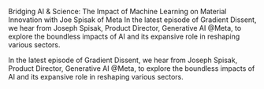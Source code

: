 Bridging AI & Science: The Impact of Machine Learning on Material Innovation with Joe Spisak of Meta
In the latest episode of Gradient Dissent, we hear from Joseph Spisak, Product Director, Generative AI @Meta, to explore the boundless impacts of AI and its expansive role in reshaping various sectors.

In the latest episode of Gradient Dissent, we hear from Joseph Spisak, Product Director, Generative AI @Meta, to explore the boundless impacts of AI and its expansive role in reshaping various sectors.
